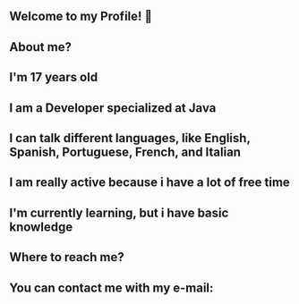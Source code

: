 ## Welcome to my Profile! 👋

## About me?
## I'm 17 years old
## I am a Developer specialized at Java

## I can talk different languages, like English, Spanish, Portuguese, French, and Italian

## I am really active because i have a lot of free time

## I'm currently learning, but i have basic knowledge

## Where to reach me?
## You can contact me with my e-mail: 
<!--
**DevLuchou/DevLuchou** is a ✨ _special_ ✨ repository because its `README.md` (this file) appears on your GitHub profile.

Here are some ideas to get you started:

- 🔭 I’m currently working on ...
- 🌱 I’m currently learning ...
- 👯 I’m looking to collaborate on ...
- 🤔 I’m looking for help with ...
- 💬 Ask me about ...
- 📫 How to reach me: ...
- 😄 Pronouns: ...
- ⚡ Fun fact: ...
-->
